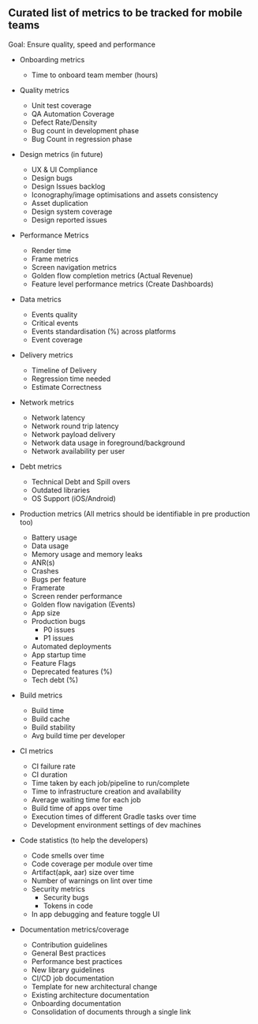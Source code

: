 ## Curated list of metrics to be tracked for mobile teams

Goal: Ensure quality, speed and performance

- Onboarding metrics
	- Time to onboard team member (hours)

- Quality metrics
	- Unit test coverage
	- QA Automation Coverage
	- Defect Rate/Density
	- Bug count in development phase
	- Bug Count in regression phase

- Design metrics (in future)
	- UX & UI Compliance
	- Design bugs
	- Design Issues backlog
	- Iconography/image optimisations and assets consistency
    - Asset duplication
    - Design system coverage
    - Design reported issues

 - Performance Metrics
	- Render time
	- Frame metrics
	- Screen navigation metrics
	- Golden flow completion metrics (Actual Revenue)
	- Feature level performance metrics (Create Dashboards)

- Data metrics
	-  Events quality
	-  Critical events
	-  Events standardisation (%) across platforms
	-  Event coverage

- Delivery metrics
	- Timeline of Delivery
	- Regression time needed
	- Estimate Correctness

- Network metrics
	- Network latency
	- Network round trip latency
	- Network payload delivery
	- Network data usage in foreground/background
    - Network availability per user

- Debt metrics
	- Technical Debt and Spill overs
	- Outdated libraries
	- OS Support (iOS/Android)

- Production metrics (All metrics should be identifiable in pre production too)
	- Battery usage
	- Data usage
	- Memory usage and memory leaks
	- ANR(s)
	- Crashes
	- Bugs per feature
	- Framerate
	- Screen render performance
	- Golden flow navigation (Events)
	- App size
	- Production bugs
		- P0 issues
		- P1 issues
	- Automated deployments
	- App startup time
	- Feature Flags
    - Deprecated features (%)
    - Tech debt (%)

- Build metrics
	- Build time
	- Build cache
	- Build stability
    - Avg build time per developer

- CI metrics
	- CI failure rate
	- CI duration
    - Time taken by each job/pipeline to run/complete
    - Time to infrastructure creation and availability
    - Average waiting time for each job
    - Build time of apps over time
    - Execution times of different Gradle tasks over time
    - Development environment settings of dev machines

- Code statistics (to help the developers)
    - Code smells over time
    - Code coverage per module over time
    - Artifact(apk, aar) size over time
    - Number of warnings on lint over time
    - Security metrics
        - Security bugs
        - Tokens in code
    - In app debugging and feature toggle UI

- Documentation metrics/coverage
	- Contribution guidelines
    - General Best practices
	- Performance best practices
	- New library guidelines
	- CI/CD job documentation
	- Template for new architectural change
	- Existing architecture documentation
	- Onboarding documentation
	- Consolidation of documents through a single link

